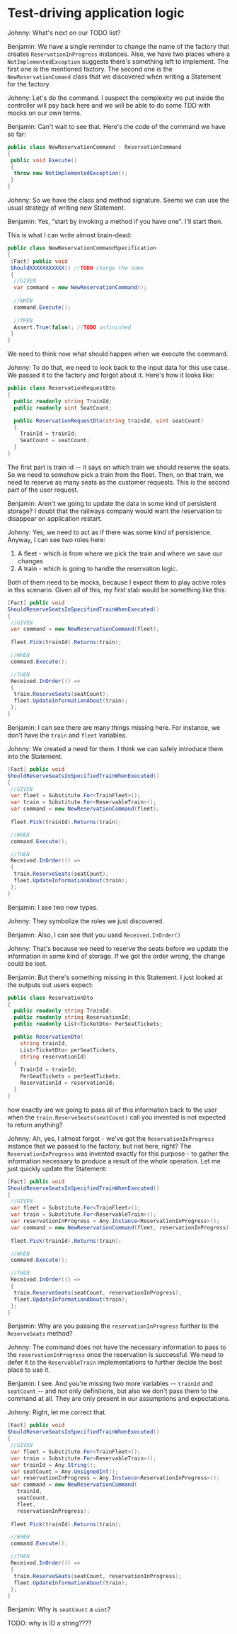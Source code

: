 # Test-driving application logic

Johnny: What's next on our TODO list?

Benjamin: We have a single reminder to change the name of the factory that creates `ReservationInProgress` instances. Also, we have two places where a `NotImplementedException` suggests there's something left to implement. The first one is the mentioned factory. The second one is the `NewReservationComand` class that we discovered when writing a Statement for the factory.

Johnny: Let's do the command. I suspect the complexity we put inside the controller will pay back here and we will be able to do some TDD with mocks on our own terms.

Benjamin: Can't wait to see that. Here's the code of the command we have so far:

```csharp
public class NewReservationCommand : ReservationCommand
{
 public void Execute()
 {
  throw new NotImplementedException();
 } 
}
```

Johnny: So we have the class and method signature. Seems we can use the usual strategy of writing new Statement.

Benjamin: Yes, "start by invoking a method if you have one". I'll start then.

This is what I can write almost brain-dead:

```csharp
public class NewReservationCommandSpecification
{
 [Fact] public void
 ShouldXXXXXXXXXXX() //TODO change the name
 {
  //GIVEN
  var command = new NewReservationCommand();
  
  //WHEN
  command.Execute();
 
  //THEN
  Assert.True(false); //TODO unfinished
 }
}
```

We need to think now what should happen when we execute the command.

Johnny: To do that, we need to look back to the input data for this use case. We passed it to the factory and forgot about it. Here's how it looks like:

```csharp
public class ReservationRequestDto
{
  public readonly string TrainId;
  public readonly uint SeatCount;

  public ReservationRequestDto(string trainId, uint seatCount)
  {
    TrainId = trainId;
    SeatCount = seatCount;
  }
}
```

The first part is train id -- it says on which train we should reserve the seats. So we need to somehow pick a train from the fleet. Then, on that train, we need to reserve as many seats as the customer requests. This is the second part of the user request.

Benjamin: Aren't we going to update the data in some kind of persistent storage? I doubt that the railways company would want the reservation to disappear on application restart.

Johnny: Yes, we need to act as if there was some kind of persistence. Anyway, I can see two roles here:

1. A fleet - which is from where we pick the train and where we save our changes
1. A train - which is going to handle the reservation logic.

Both of them need to be mocks, because I expect them to play active roles in this scenario. Given all of this, my first stab would be something like this:

```csharp
[Fact] public void
ShouldReserveSeatsInSpecifiedTrainWhenExecuted()
{
 //GIVEN
 var command = new NewReservationCommand(fleet);
 
 fleet.Pick(trainId).Returns(train);

 //WHEN
 command.Execute();

 //THEN
 Received.InOrder(() =>
 {
  train.ReserveSeats(seatCount);
  fleet.UpdateInformationAbout(train);
 };
}
```

Benjamin: I can see there are many things missing here. For instance, we don't have the `train` and `fleet` variables. 

Johnny: We created a need for them. I think we can safely introduce them into the Statement.

```csharp
[Fact] public void
ShouldReserveSeatsInSpecifiedTrainWhenExecuted()
{
 //GIVEN
 var fleet = Substitute.For<TrainFleet>();
 var train = Substitute.For<ReservableTrain>();
 var command = new NewReservationCommand(fleet);
 
 fleet.Pick(trainId).Returns(train);

 //WHEN
 command.Execute();

 //THEN
 Received.InOrder(() =>
 {
  train.ReserveSeats(seatCount);
  fleet.UpdateInformationAbout(train);
 };
}
```

Benjamin: I see two new types.

Johnny: They symbolize the roles we just discovered.

Benjamin: Also, I can see that you used `Received.InOrder()`

Johnny: That's because we need to reserve the seats before we update the information in some kind of storage. If we got the order wrong, the change could be lost.

Benjamin: But there's something missing in this Statement. I just looked at the outputs out users expect:

```csharp
public class ReservationDto
{
  public readonly string TrainId;
  public readonly string ReservationId;
  public readonly List<TicketDto> PerSeatTickets;

  public ReservationDto(
    string trainId,
    List<TicketDto> perSeatTickets,
    string reservationId)
  {
    TrainId = trainId;
    PerSeatTickets = perSeatTickets;
    ReservationId = reservationId;
  }
}
```

how exactly are we going to pass all of this information back to the user when the `train.ReserveSeats(seatCount)` call you invented is not expected to return anything?

Johnny: Ah, yes, I almost forgot - we've got the `ReservationInProgress` instance that we passed to the factory, but not here, right? The `ReservationInProgress` was invented exactly for this purpose - to gather the information necessary to produce a result of the whole operation. Let me just quickly update the Statement:

```csharp
[Fact] public void
ShouldReserveSeatsInSpecifiedTrainWhenExecuted()
{
 //GIVEN
 var fleet = Substitute.For<TrainFleet>();
 var train = Substitute.For<ReservableTrain>();
 var reservationInProgress = Any.Instance<ReservationInProgress>();
 var command = new NewReservationCommand(fleet, reservationInProgress);
 
 fleet.Pick(trainId).Returns(train);

 //WHEN
 command.Execute();

 //THEN
 Received.InOrder(() =>
 {
  train.ReserveSeats(seatCount, reservationInProgress);
  fleet.UpdateInformationAbout(train);
 };
}
```

Benjamin: Why are you passing the `reservationInProgress` further to the `ReserveSeats` method?

Johnny: The command does not have the necessary information to pass to the `reservationInProgress` once the reservation is successful. We need to defer it to the `ReservableTrain` implementations to further decide the best place to use it.

 Benjamin: I see. And you're missing two more variables -- `trainId` and `seatCount` -- and not only definitions, but also we don't pass them to the command at all. They are only present in our assumptions and expectations.

 Johnny: Right, let me correct that.

```csharp
[Fact] public void
ShouldReserveSeatsInSpecifiedTrainWhenExecuted()
{
 //GIVEN
 var fleet = Substitute.For<TrainFleet>();
 var train = Substitute.For<ReservableTrain>();
 var trainId = Any.String();
 var seatCount = Any.UnsignedInt();
 var reservationInProgress = Any.Instance<ReservationInProgress>();
 var command = new NewReservationCommand(
   trainId,
   seatCount,
   fleet, 
   reservationInProgress);
 
 fleet.Pick(trainId).Returns(train);

 //WHEN
 command.Execute();

 //THEN
 Received.InOrder(() =>
 {
  train.ReserveSeats(seatCount, reservationInProgress);
  fleet.UpdateInformationAbout(train);
 };
}
```

Benjamin: Why is `seatCount` a `uint`?

TODO: why is ID a string????
